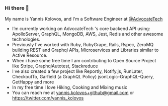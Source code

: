 ### Hi there 👋

My name is Yannis Kolovos, and I'm a Software Engineer at [@AdvocateTech](https://github.com/AdvocateTech)

- I’m currently working on AdvocateTech 's core backend API using: ApolloServer, GraphQL, MongoDB, AWS, Jest, Redis and other awesome technologies. 
- Previously I've worked with Ruby, RubyGrape, Rails, Rspec, ZeroMQ building REST and Graphql APIs, Microservices and Libraries similar to Active Resource.
- When i have some free time I am contributing to  Open Source Project like Stripe, GraphqlAutotest, Stackreduce
- I ve also created a few project like Reportly, Notify.js, RunLater, CheckoutTo, Garfield (a GraphQL Policy) jsonLogic-GraphQL-Query, GetHappy and more
- In my free time I love Hiking, Cooking and Mixing music
- You can reach me at yannis.kolovos+github@gmail.com or https://twitter.com/yannis_kolovos
